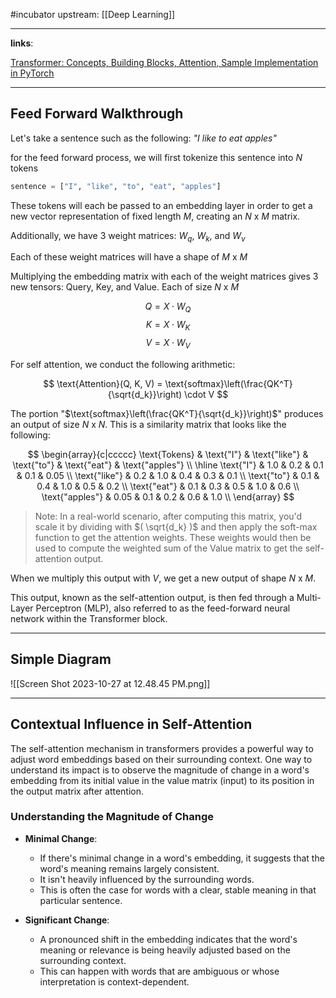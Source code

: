 
#incubator 
upstream: [[Deep Learning]]

---

**links**: 

[Transformer: Concepts, Building Blocks, Attention, Sample Implementation in PyTorch](https://www.youtube.com/watch?v=6PmIoCnqcFU&t=1s&ab_channel=RowelAtienza)

---

## Feed Forward Walkthrough

Let's take a sentence such as the following: *"I like to eat apples"*

for the feed forward process, we will first tokenize this sentence into $N$ tokens

```python 
sentence = ["I", "like", "to", "eat", "apples"]
```

These tokens will each be passed to an embedding layer in order to get a new vector representation of fixed length $M$, creating an $N$ x $M$ matrix. 

Additionally, we have 3 weight matrices: $W_q$, $W_k$, and $W_v$

Each of these weight matrices will have a shape of $M$ x $M$

Multiplying the embedding matrix with each of the weight matrices gives 3 new tensors: Query, Key, and Value. Each of size $N$ x $M$

$$
Q = X \cdot W_Q 
$$
$$K = X \cdot W_K $$
$$V = X \cdot W_V$$

For self attention, we conduct the following arithmetic: 

$$
\text{Attention}(Q, K, V) = \text{softmax}\left(\frac{QK^T}{\sqrt{d_k}}\right) \cdot V 
$$

The portion "$\text{softmax}\left(\frac{QK^T}{\sqrt{d_k}}\right)$" produces an output of size $N$ x $N$. This is a similarity matrix that looks like the following: 

$$
\begin{array}{c|ccccc}
\text{Tokens} & \text{"I"} & \text{"like"} & \text{"to"} & \text{"eat"} & \text{"apples"} \\
\hline
\text{"I"} & 1.0 & 0.2 & 0.1 & 0.1 & 0.05 \\
\text{"like"} & 0.2 & 1.0 & 0.4 & 0.3 & 0.1 \\
\text{"to"} & 0.1 & 0.4 & 1.0 & 0.5 & 0.2 \\
\text{"eat"} & 0.1 & 0.3 & 0.5 & 1.0 & 0.6 \\
\text{"apples"} & 0.05 & 0.1 & 0.2 & 0.6 & 1.0 \\
\end{array}
$$

> Note: In a real-world scenario, after computing this matrix, you'd scale it by dividing with $( \sqrt{d_k} )$ and then apply the soft-max function to get the attention weights. These weights would then be used to compute the weighted sum of the Value matrix to get the self-attention output.


When we multiply this output with $V$, we get a new output of shape $N$ x $M$. 

This output, known as the self-attention output, is then fed through a Multi-Layer Perceptron (MLP), also referred to as the feed-forward neural network within the Transformer block.




---
## Simple Diagram 

![[Screen Shot 2023-10-27 at 12.48.45 PM.png]]

---

## Contextual Influence in Self-Attention

The self-attention mechanism in transformers provides a powerful way to adjust word embeddings based on their surrounding context. One way to understand its impact is to observe the magnitude of change in a word's embedding from its initial value in the value matrix (input) to its position in the output matrix after attention.

### Understanding the Magnitude of Change

- **Minimal Change**:
  - If there's minimal change in a word's embedding, it suggests that the word's meaning remains largely consistent. 
  - It isn't heavily influenced by the surrounding words.
  - This is often the case for words with a clear, stable meaning in that particular sentence.

- **Significant Change**:
  - A pronounced shift in the embedding indicates that the word's meaning or relevance is being heavily adjusted based on the surrounding context.
  - This can happen with words that are ambiguous or whose interpretation is context-dependent.


